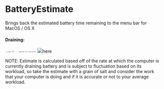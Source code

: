 # BatteryEstimate
Brings back the estimated battery time remaining to the menu bar for MacOS / OS X

#### Draining:
<img src="Images/BE_Draining_NoPercent.png" width=100>
<img src="Images/BE_Draining_Percent.png width=100>

Download latest version from [here](https://github.com/NafeeJ/BatteryEstimate/releases)

NOTE: Estimate is calculated based off of the rate at which the computer is currently draining battery and is subject to fluctuation based on its workload, so take the estimate with a grain of salt and consider the work that your computer is doing and if it is accurate or not to your average workload.
